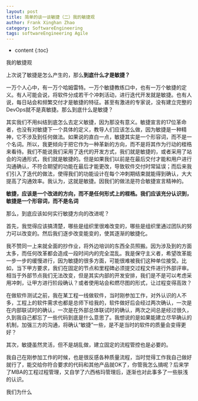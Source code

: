```yaml
---
layout: post
title: 简单的谈一谈敏捷（二）我的敏捷观
author: Frank Xinghan Zhao
category: SoftwareEngineering
tags: softwareEngineering Agile
---
```


* content
{:toc}

我的敏捷观




上次说了敏捷是怎么产生的，那么**到底什么才是敏捷？**

一万个人心中，有一万个哈姆雷特。一万个敏捷教练口中，也有一万个敏捷的定义。有人可能会说，将软件分成若干个冲刺活动，进行迭代开发就是敏捷。也有人说，每日站会和频繁交付才是敏捷的特征。甚至有激进的专家说，没有建立完整的DevOps就不是真敏捷。那么到底什么是敏捷？

其实我们不用纠结到底怎么去定义敏捷，因为那没有意义。敏捷宣言的17位革命者，也没有对敏捷下一个具体的定义，教导人们应该怎么做，因为敏捷是一种精神，它不涉及到任何做法。如果说的直白一点，敏捷其实是一个形容词，而不是一个名词。所以，我更倾向于把它作为一种革新的方向，而不是将其作为行动的桎梏来看待。我们不能说我们采用了迭代的开发方式，我们就是敏捷的，或者采用了站会的沟通形式，我们就是敏捷的。但是如果我们以前是在最后交付才能和用户进行沟通确认，不符合期望的功能在最后才能更改，导致软件交付时常延误；而后来我们引入了迭代的做法，使得我们的功能设计在每个冲刺期结束就能得到确认，大大提高了沟通效率。我认为，这就是敏捷。因我们的做法是符合敏捷宣言精神的。

**敏捷，应该是一个改进的方向，而不是任何形式上的桎梏。我们应该充分认识到，敏捷是一个形容词，而不是名词**

那么，到底应该如何实行敏捷方向的改进呢？

首先，我觉得应该搞清楚，哪些是组织里很难改变的，哪些是组织里通过团队的努力可以改变的。然后我们逐步改变能变的，使其逐渐的敏捷化。

我不赞同一上来就全面的抄作业，将外边培训的东西全员照搬。因为涉及到的方面太多，而任何改革都会造成一段时间内的完全混乱。我是保守主义者，希望改革能一步一步的缓慢进行，因为敏捷的很多方面，可能很难被我们这种单位接受。比如，当下甲方要求，我们在固定的节点和里程碑必须提交过程文件进行外部评审。相当于外部节点我们无法改变，但是其实内部的开发安排，我们是不是可以考虑采用冲刺，让甲方进行阶段确认？或者使用站会和燃尽图的形式，让过程变得高效？

在做软件测试之前，我在某工程一线做软件，当时刚参加工作，对外认识的人不多，工程上的软件需求也都是总师下给我的，软件做好后会经过两次确认，一次是在内部联试时的确认，一次是在外部总体联试时的确认，两次之间总是经过很久，久到我自己都忘了一些代码到底是什么意思了。我想说的是如果能建立尽早确认的机制，加强三方的沟通，将确认“敏捷”一些，是不是当时的软件的质量会变得更好？

其次，敏捷虽然灵活，但不是胡乱做，建立固定的流程管控也是必要的。

我自己在刚参加工作的时候，也是很反感各种质量流程，当时觉得工作我自己做好就行了，能交给你符合要求的代码和其他产品就OK了，你管我怎么搞呢？后来学了MBA的工程过程管理，又自学了六西格玛管理后，逐渐也对此事多了一些肤浅的认识。

我们为什么

